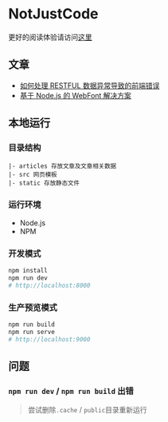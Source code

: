 # NotJustCode

更好的阅读体验请访问[这里](https://article.mebtte.com)

## 文章

- [如何处理 RESTFUL 数据异常导致的前端错误](./articles/handle_restful_api_error/index.md)
- [基于 Node.js 的 WebFont 解决方案](./articles/web_font_solution_by_node/index.md)

## 本地运行

### 目录结构

```
|- articles 存放文章及文章相关数据
|- src 网页模板
|- static 存放静态文件
```

### 运行环境

- Node.js
- NPM

### 开发模式

```bash
npm install
npm run dev
# http://localhost:8000
```

### 生产预览模式

```bash
npm run build
npm run serve
# http://localhost:9000
```

## 问题

### `npm run dev` / `npm run build` 出错

> 尝试删除`.cache` / `public`目录重新运行
